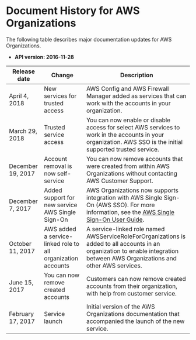 # Document History for AWS Organizations<a name="document-history"></a>

The following table describes major documentation updates for AWS Organizations\.
+ **API version: 2016\-11\-28**


| Release date | Change | Description | 
| --- | --- | --- | 
| April 4, 2018 | New services for trusted access | AWS Config and AWS Firewall Manager added as services that can work with the accounts in your organization\. | 
| March 29, 2018 | Trusted service access | You can now enable or disable access for select AWS services to work in the accounts in your organization\. AWS SSO is the initial supported trusted service\. | 
| December 19, 2017 | Account removal is now self\-service | You can now remove accounts that were created from within AWS Organizations without contacting AWS Customer Support\. | 
| December 7, 2017 | Added support for new service AWS Single Sign\-On | AWS Organizations now supports integration with AWS Single Sign\-On \(AWS SSO\)\. For more information, see the [AWS Single Sign\-On User Guide](http://docs.aws.amazon.com/singlesignon/latest/userguide/)\. | 
| October 11, 2017 | AWS added a service\-linked role to all organization accounts | A service\-linked role named AWSServiceRoleForOrganizations is added to all accounts in an organization to enable integration between AWS Organizations and other AWS services\. | 
| June 15, 2017 | You can now remove created accounts | Customers can now remove created accounts from their organization, with help from customer service\. | 
| February 17, 2017 | Service launch | Initial version of the AWS Organizations documentation that accompanied the launch of the new service\. | 
